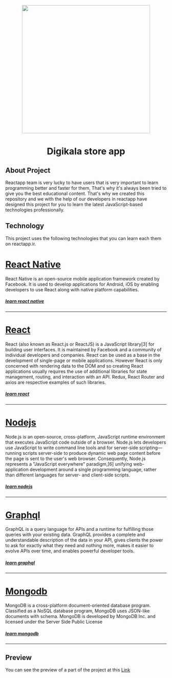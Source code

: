 <p align="center"><img src="https://reactapp.ir/wp-content/uploads/react.df70b005-1.png" width="400"></p>

<h1 align="center">Digikala store app</h1>

## About Project

Reactapp team is very lucky to have users that is very important to learn programming better and faster for them, That's why it's always been tried to give you the best educational content. That's why we created this repository and we with the help of our developers in reactapp have designed this project for you to learn the latest JavaScript-based technologies professionally.

## Technology

This project uses the following technologies that you can learn each them on reactapp.ir.

<a href="https://facebook.github.io/react-native/"><h1>React Native</h1></a>
<p>
    React Native is an open-source mobile application framework created by Facebook. It is used to develop applications for Android, iOS by enabling developers to use React along with native platform capabilities.
</p>
<a href="https://reactapp.ir/?p=33205"><h5>learn react native</h5></a><hr/>

<a href="https://reactjs.org/"><h1>React</h1></a>
<p>
    React (also known as React.js or ReactJS) is a JavaScript library[3] for building user interfaces. It is maintained by Facebook and a community of individual developers and companies.
    React can be used as a base in the development of single-page or mobile applications. However React is only concerned with rendering data to the DOM and so creating React applications usually requires the use of additional libraries for state management, routing, and interaction with an API. Redux, React Router and axios are respective examples of such libraries.
</p>
<a href="https://reactapp.ir/?p=40466"><h5>learn react</h5></a><hr/>

<a href="https://nodejs.org"><h1>Nodejs</h1></a>
<p>
    Node.js is an open-source, cross-platform, JavaScript runtime environment that executes JavaScript code outside of a browser. Node.js lets developers use JavaScript to write command line tools and for server-side scripting—running scripts server-side to produce dynamic web page content before the page is sent to the user's web browser. Consequently, Node.js represents a "JavaScript everywhere" paradigm,[6] unifying web-application development around a single programming language, rather than different languages for server- and client-side scripts.
</p>
<a href="https://reactapp.ir/?p=38314"><h5>learn nodejs</h5></a><hr/>

<a href="https://graphql.org/"><h1>Graphql</h1></a>
<p>
    GraphQL is a query language for APIs and a runtime for fulfilling those queries with your existing data. GraphQL provides a complete and understandable description of the data in your API, gives clients the power to ask for exactly what they need and nothing more, makes it easier to evolve APIs over time, and enables powerful developer tools.
</p>
<a href="https://reactapp.ir/?p=42157"><h5>learn graphql</h5></a><hr/>


<a href="https://mongodb.com"><h1>Mongodb</h1></a>
<p>
    MongoDB is a cross-platform document-oriented database program. Classified as a NoSQL database program, MongoDB uses JSON-like documents with schema. MongoDB is developed by MongoDB Inc. and licensed under the Server Side Public License
</p>
<a href=""><h5>learn mongodb</h5></a><hr/>

## Preview
You can see the preview of a part of the project at this [Link](https://reactapp.ir/proejct)


